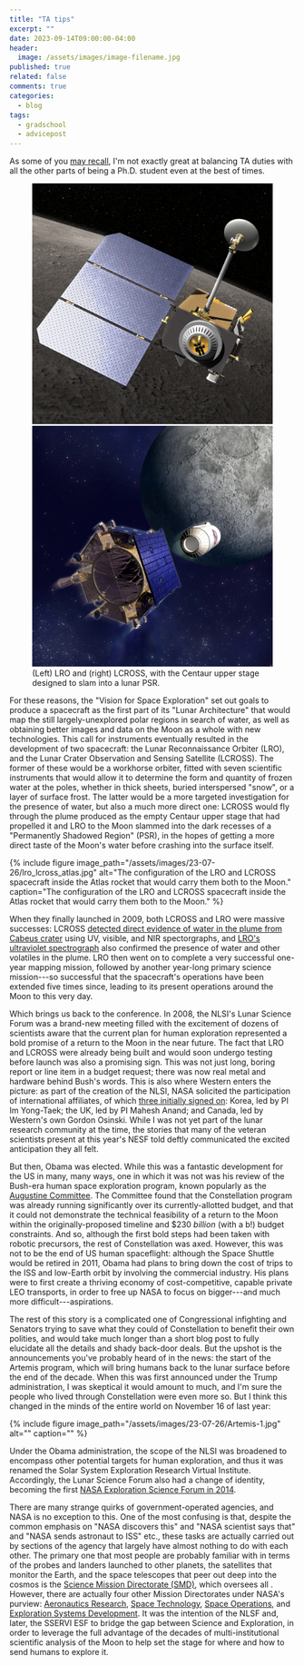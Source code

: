 ```yaml
---
title: "TA tips"
excerpt: ""
date: 2023-09-14T09:00:00-04:00
header:
  image: /assets/images/image-filename.jpg
published: true
related: false
comments: true
categories:
  - blog
tags:
  - gradschool
  - advicepost
---
```



As some of you [may recall](), I'm not exactly great at balancing TA duties with all the other parts of being a Ph.D. student even at the best of times.

<figure class="half">
    <a href="/assets/images/23-07-26/LRO_(2007)_crop.jpg"><img src="/assets/images/23-07-26/LRO_(2007)_crop.jpg" alt="LRO" title="LRO"></a>
    <a href="/assets/images/23-07-26/LCROSS_Centaur.jpg"><img src="/assets/images/23-07-26/LCROSS_Centaur.jpg" alt="LCROSS and Centaur upper stage" title="LCROSS and Centaur upper stage"></a>
    <figcaption>(Left) LRO and (right) LCROSS, with the Centaur upper stage designed to slam into a lunar PSR.</figcaption>
</figure>

For these reasons, the "Vision for Space Exploration" set out goals to produce a spacecraft as the first part of its "Lunar Architecture" that would map the still largely-unexplored polar regions in search of water, as well as obtaining better images and data on the Moon as a whole with new technologies. This call for instruments eventually resulted in the development of two spacecraft: the Lunar Reconnaissance Orbiter (LRO), and the Lunar Crater Observation and Sensing Satellite (LCROSS). The former of these would be a workhorse orbiter, fitted with seven scientific instruments that would allow it to determine the form and quantity of frozen water at the poles, whether in thick sheets, buried interspersed "snow", or a layer of surface frost. The latter would be a more targeted investigation for the presence of water, but also a much more direct one: LCROSS would fly through the plume produced as the empty Centaur upper stage that had propelled it and LRO to the Moon slammed into the dark recesses of a "Permanently Shadowed Region" (PSR), in the hopes of getting a more direct taste of the Moon's water before crashing into the surface itself.

{% include figure image_path="/assets/images/23-07-26/lro_lcross_atlas.jpg" alt="The configuration of the LRO and LCROSS spacecraft inside the Atlas rocket that would carry them both to the Moon." caption="The configuration of the LRO and LCROSS spacecraft inside the Atlas rocket that would carry them both to the Moon." %}

When they finally launched in 2009, both LCROSS and LRO were massive successes: LCROSS [detected direct evidence of water in the plume from Cabeus crater](https://doi.org/10.1126/science.1186986) using UV, visible, and NIR spectorgraphs, and [LRO's ultraviolet spectrograph](https://doi.org/10.1126/science.1186474) also confirmed the presence of water and other volatiles in the plume. LRO then went on to complete a very successful one-year mapping mission, followed by another year-long primary science mission---so successful that the spacecraft's operations have been extended five times since, leading to its present operations around the Moon to this very day.

Which brings us back to the conference. In 2008, the NLSI's Lunar Science Forum was a brand-new meeting filled with the excitement of dozens of scientists aware that the current plan for human exploration represented a bold promise of a return to the Moon in the near future. The fact that LRO and LCROSS were already being built and would soon undergo testing before launch was also a promising sign. This was not just long, boring report or line item in a budget request; there was now real metal and hardware behind Bush's words. This is also where Western enters the picture: as part of the creation of the NLSI, NASA solicited the participation of international affiliates, of which [three initially signed on](https://www.nasa.gov/pdf/399924main_09-10_NLSI_NAC_Morrison_10-29.pdf): Korea, led by PI Im Yong-Taek; the UK, led by PI Mahesh Anand; and Canada, led by Western's own Gordon Osinski. While I was not yet part of the lunar research community at the time, the stories that many of the veteran scientists present at this year's NESF told deftly communicated the excited anticipation they all felt.

But then, Obama was elected. While this was a fantastic development for the US in many, many ways, one in which it was not was his review of the Bush-era human space exploration program, known popularly as the [Augustine Committee](https://en.wikipedia.org/wiki/Review_of_United_States_Human_Space_Flight_Plans_Committee). The Committee found that the Constellation program was already running significantly over its currently-allotted budget, and that it could not demonstrate the technical feasibility of a return to the Moon within the originally-proposed timeline and $230 _billion_ (with a b!) budget constraints. And so, although the first bold steps had been taken with robotic precursors, the rest of Constellation was axed. However, this was not to be the end of US human spaceflight: although the Space Shuttle would be retired in 2011, Obama had plans to bring down the cost of trips to the ISS and low-Earth orbit by involving the commercial industry. His plans were to first create a thriving economy of cost-competitive, capable private LEO transports, in order to free up NASA to focus on bigger---and much more difficult---aspirations.

The rest of this story is a complicated one of Congressional infighting and Senators trying to save what they could of Constellation to benefit their own polities, and would take much longer than a short blog post to fully elucidate all the details and shady back-door deals. But the upshot is the announcements you've probably heard of in the news: the start of the Artemis program, which will bring humans back to the lunar surface before the end of the decade. When this was first announced under the Trump administration, I was skeptical it would amount to much, and I'm sure the people who lived through Constellation were even more so. But I think this changed in the minds of the entire world on November 16 of last year:

{% include figure image_path="/assets/images/23-07-26/Artemis-1.jpg" alt="" caption="" %}

Under the Obama administration, the scope of the NLSI was broadened to encompass other potential targets for human exploration, and thus it was renamed the Solar System Exploration Research Virtual Institute. Accordingly, the Lunar Science Forum also had a change of identity, becoming the first [NASA Exploration Science Forum in 2014](https://web.archive.org/web/20140802202511/http://sservi.nasa.gov/NESF2014/). 


There are many strange quirks of government-operated agencies, and NASA is no exception to this. One of the most confusing is that, despite the common emphasis on "NASA discovers this" and "NASA scientist says that" and "NASA sends astronaut to ISS" etc., these tasks are actually carried out by sections of the agency that largely have almost nothing to do with each other. The primary one that most people are probably familiar with in terms of the probes and landers launched to other planets, the satellites that monitor the Earth, and the space telescopes that peer out deep into the cosmos is the [Science Mission Directorate (SMD)](https://science.nasa.gov/), which oversees all . However, there are actually four other Mission Directorates under NASA's purview: [Aeronautics Research](https://www.nasa.gov/aeroresearch), [Space Technology](http://www.nasa.gov/directorates/spacetech/home/index.html), [Space Operations](https://www.nasa.gov/directorates/space-operations-mission-directorate), and [Exploration Systems Development](https://www.nasa.gov/directorates/exploration-systems-development). It was the intention of the NLSF and, later, the SSERVI ESF to bridge the gap between Science and Exploration, in order to leverage the full advantage of the decades of multi-institutional scientific analysis of the Moon to help set the stage for where and how to send humans to explore it.


